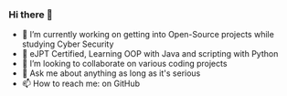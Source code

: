 ### Hi there 👋

<!--
**rgndev/rgndev** is a ✨ _special_ ✨ repository because its `README.md` (this file) appears on your GitHub profile.
-->



- 🔭 I’m currently working on getting into Open-Source projects while studying Cyber Security
- 🌱 eJPT Certified, Learning OOP with Java and scripting with Python
- 👯 I’m looking to collaborate on various coding projects 
- 💬 Ask me about anything as long as it's serious
- 📫 How to reach me: on GitHub


